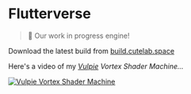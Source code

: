 # Flutterverse
> 🦋 Our work in progress engine!

Download the latest build from [build.cutelab.space](https://build.cutelab.space/job/flutterverse/job/master)

Here's a video of my *[Vulpie](https://skfb.ly/6K67q) Vortex Shader Machine...*

[![Vulpie Vortex Shader Machine](https://i.imgur.com/m4kRiS9.png)](https://streamable.com/egjsl])
